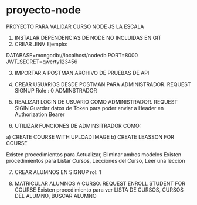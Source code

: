 # proyecto-node

PROYECTO PARA VALIDAR CURSO NODE JS LA ESCALA

1. INSTALAR DEPENDENCIAS DE NODE NO INCLUIDAS EN GIT 
2. CREAR .ENV 
  Ejemplo:

DATABASE=mongodb://localhost/nodedb
PORT=8000
JWT_SECRET=qwerty123456

3. IMPORTAR A POSTMAN ARCHIVO DE PRUEBAS DE API

4. CREAR USUARIOS DESDE POSTMAN PARA ADMINISTRADOR. REQUEST SIGNUP
Role : 0    ADMINSTRADOR

5. REALIZAR LOGIN DE USUARIO COMO ADMINISTRADOR. REQUEST SIGIN 
Guardar datos de Token para poder enviar a Header en Authorization Bearer

6. UTILIZAR FUNCIONES DE ADMINSITRADOR COMO:

a) CREATE COURSE WITH UPLOAD IMAGE
b) CREATE LEASSON FOR COURSE


Existen procedimientos para Actualizar, Eliminar ambos modelos
Existen procedimientos para Listar Cursos,  Lecciones  del Curso, Leer una leccion

7. CREAR ALUMNOS EN SIGNUP 
rol: 1

8. MATRICULAR ALUMNOS A CURSO. REQUEST ENROLL STUDENT FOR COURSE
Existen procedimiento para ver LISTA DE CURSOS, CURSOS DEL ALUMNO, BUSCAR ALUMNO 


